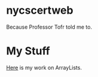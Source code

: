 # nycscertweb
Because Professor Tofr told me to.

# My Stuff
[Here](https://github.com/hunter-teacher-cert/cohort-3-summer-work-Mr-Higgins/tree/master/ds/ArrayLists) is my work on ArrayLists.
